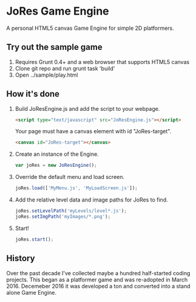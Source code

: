 JoRes Game Engine
==================================================
A personal HTML5 canvas Game Engine for simple 2D platformers. 

Try out the sample game
--------------------------
1. Requires Grunt 0.4+ and a web browser that supports HTML5 canvas
2. Clone git repo and run grunt task 'build'
3. Open ../sample/play.html

How it's done
--------------------------
1. Build JoResEngine.js and add the script to your webpage. 
    ```html
    <script type="text/javascript" src="JoResEngine.js"></script> 
    ```
    Your page must have a canvas element with id "JoRes-target".
    ```html 
    <canvas id="JoRes-target"></canvas>
    ```

2. Create an instance of the Engine.
    ```javascript
    var joRes = new JoResEngine();
    ```

3. Override the default menu and load screen.
    ```javascript 
    joRes.load(['MyMenu.js', 'MyLoadScreen.js']);
    ```

4. Add the relative level data and image paths for JoRes to find.
    ```javascript
    joRes.setLevelPath('myLevels/level*.js');
    joRes.setImgPath('myImages/*.png');
    ```

5. Start!
    ```javascript 
    joRes.start();
    ```

History
------------
Over the past decade I've collected maybe a hundred half-started coding 
projects. This began as a platformer game and was re-adopted in March 2016.
Decemeber 2016 it was developed a ton and converted into a stand alone Game
Engine.

